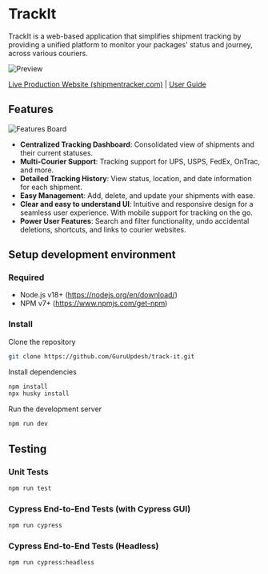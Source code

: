 # TrackIt

TrackIt is a web-based application that simplifies shipment tracking by providing a unified platform to monitor your packages' status and journey, across various couriers.

![Preview](https://github.com/GuruUpdesh/track-it/assets/62634868/26d8a1ab-1eab-4cc4-aa8a-108a9dc61bce)

[Live Production Website (shipmentracker.com)](https://tackit.guruupdeshsingh.dev/) | [User Guide](https://tackit.guruupdeshsingh.dev/user-guide) 

## Features
![Features Board](https://github.com/GuruUpdesh/track-it/assets/62634868/3e1194e7-70aa-48ee-aaf9-405f2a2c0689)
- **Centralized Tracking Dashboard**: Consolidated view of shipments and their current statuses.
- **Multi-Courier Support**: Tracking support for UPS, USPS, FedEx, OnTrac, and more.
- **Detailed Tracking History**: View status, location, and date information for each shipment.
- **Easy Management**: Add, delete, and update your shipments with ease.
- **Clear and easy to understand UI**: Intuitive and responsive design for a seamless user experience. With mobile support for tracking on the go.
- **Power User Features**: Search and filter functionality, undo accidental deletions, shortcuts, and links to courier websites.



## Setup development environment

### Required
-  Node.js v18+ (https://nodejs.org/en/download/)
-  NPM v7+ (https://www.npmjs.com/get-npm)

### Install
Clone the repository

```bash
git clone https://github.com/GuruUpdesh/track-it.git
```

Install dependencies
```bash
npm install
npx husky install
```

Run the development server
```bash
npm run dev
```

## Testing
### Unit Tests
```bash
npm run test
```

### Cypress End-to-End Tests (with Cypress GUI)
```bash
npm run cypress
```

### Cypress End-to-End Tests (Headless)
```bash
npm run cypress:headless
```
